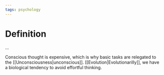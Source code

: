 ```yaml
---
tags: psychology
---
```


# Definition

...


Conscious thought is expensive, which is why basic tasks are relegated to the [[Unconsciousness|unconscious]]. [[Evolution|Evolutionarilly]], we have a biological tendency to avoid effortful thinking.